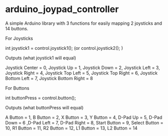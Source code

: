 # arduino_joypad_controller
A simple Arduino library with 3 functions for easily mapping 2 joysticks and 14 buttons.


   For Joysticks

int joystick1 = control.joystick1(); (or control.joystick2(); )

Outputs (what joystick1 will equal)

Joystick Center = 0, Joystick Up = 1, Joystick Down = 2, Joystick Left = 3, Joystick Right = 4, Joystick Top Left = 5, Joystick Top Right = 6, Joystick Bottom Left = 7, Joystick Bottom Right = 8



   For Buttons

int buttonPress = control.button();

Outputs (what buttonPress will equal)

A Button = 1, B Button = 2, X Button = 3, Y Button = 4, D-Pad Up = 5, D-Pad Down = 6 ,D-Pad Left = 7, D-Pad Right = 8, Start Button = 9, Select Button = 10, R1 Button = 11, R2 Button = 12, L1 Button = 13, L2 Button = 14
